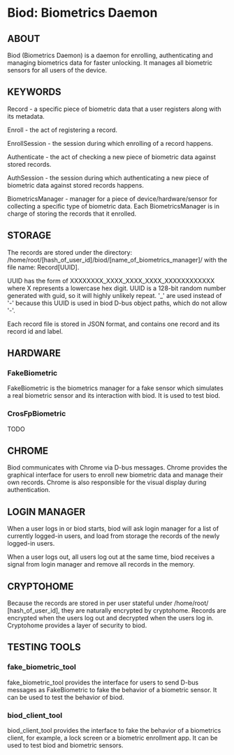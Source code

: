 # Biod: Biometrics Daemon

## ABOUT

Biod (Biometrics Daemon) is a daemon for enrolling, authenticating and managing
biometrics data for faster unlocking. It manages all biometric sensors for all
users of the device.

## KEYWORDS

Record - a specific piece of biometric data that a user registers along with its
metadata.

Enroll - the act of registering a record.

EnrollSession - the session during which enrolling of a record happens.

Authenticate - the act of checking a new piece of biometric data against stored
records.

AuthSession - the session during which authenticating a new piece of biometric
data against stored records happens.

BiometricsManager - manager for a piece of device/hardware/sensor for collecting
a specific type of biometric data. Each BiometricsManager is in charge of
storing the records that it enrolled.

## STORAGE

The records are stored under the directory:
/home/root/[hash_of_user_id]/biod/[name_of_biometrics_manager]/
with the file name:
Record[UUID].

UUID has the form of XXXXXXXX_XXXX_XXXX_XXXX_XXXXXXXXXXXX where X represents a
lowercase hex digit. UUID is a 128-bit random number generated with guid, so it
will highly unlikely repeat. '_' are used instead of '-' because this UUID is
used in biod D-bus object paths, which do not allow '-'.

Each record file is stored in JSON format, and contains one record and its
record id and label.

## HARDWARE

### FakeBiometric

FakeBiometric is the biometrics manager for a fake sensor which simulates a real
biometric sensor and its interaction with biod. It is used to test biod.

### CrosFpBiometric

TODO

## CHROME

Biod communicates with Chrome via D-bus messages. Chrome provides the graphical
interface for users to enroll new biometric data and manage their own
records. Chrome is also responsible for the visual display during
authentication.

## LOGIN MANAGER

When a user logs in or biod starts, biod will ask login manager for a list of
currently logged-in users, and load from storage the records of the newly
logged-in users.

When a user logs out, all users log out at the same time, biod receives a
signal from login manager and remove all records in the memory.

## CRYPTOHOME

Because the records are stored in per user stateful under /home/root/
[hash_of_user_id], they are naturally encrypted by cryptohome. Records are
encrypted when the users log out and decrypted when the users log in. Cryptohome
provides a layer of security to biod.

## TESTING TOOLS

### fake_biometric_tool

fake_biometric_tool provides the interface for users to send D-bus messages as
FakeBiometric to fake the behavior of a biometric sensor. It can be used to test
the behavior of biod.

### biod_client_tool

biod_client_tool provides the interface to fake the behavior of a biometrics
client, for example, a lock screen or a biometric enrollment app. It can be used
to test biod and biometric sensors.
